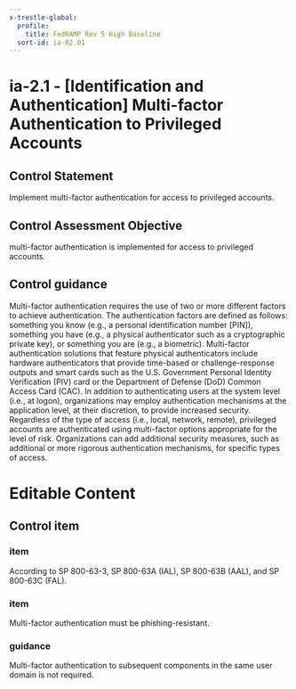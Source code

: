 ```yaml
---
x-trestle-global:
  profile:
    title: FedRAMP Rev 5 High Baseline
  sort-id: ia-02.01
---
```


# ia-2.1 - \[Identification and Authentication\] Multi-factor Authentication to Privileged Accounts

## Control Statement

Implement multi-factor authentication for access to privileged accounts.

## Control Assessment Objective

multi-factor authentication is implemented for access to privileged accounts.

## Control guidance

Multi-factor authentication requires the use of two or more different factors to achieve authentication. The authentication factors are defined as follows: something you know (e.g., a personal identification number [PIN]), something you have (e.g., a physical authenticator such as a cryptographic private key), or something you are (e.g., a biometric). Multi-factor authentication solutions that feature physical authenticators include hardware authenticators that provide time-based or challenge-response outputs and smart cards such as the U.S. Government Personal Identity Verification (PIV) card or the Department of Defense (DoD) Common Access Card (CAC). In addition to authenticating users at the system level (i.e., at logon), organizations may employ authentication mechanisms at the application level, at their discretion, to provide increased security. Regardless of the type of access (i.e., local, network, remote), privileged accounts are authenticated using multi-factor options appropriate for the level of risk. Organizations can add additional security measures, such as additional or more rigorous authentication mechanisms, for specific types of access.

# Editable Content

<!-- Make additions and edits below -->
<!-- The above represents the contents of the control as received by the profile, prior to additions. -->
<!-- If the profile makes additions to the control, they will appear below. -->
<!-- The above markdown may not be edited but you may edit the content below, and/or introduce new additions to be made by the profile. -->
<!-- If there is a yaml header at the top, parameter values may be edited. Use --set-parameters to incorporate the changes during assembly. -->
<!-- The content here will then replace what is in the profile for this control, after running profile-assemble. -->
<!-- The added parts in the profile for this control are below.  You may edit them and/or add new ones. -->
<!-- Each addition must have a heading either of the form ## Control my_addition_name -->
<!-- or ## Part a. (where the a. refers to one of the control statement labels.) -->
<!-- "## Control" parts are new parts added after the statement part. -->
<!-- "## Part" parts are new parts added into the top-level statement part with that label. -->
<!-- Subparts may be added with nested hash levels of the form ### My Subpart Name -->
<!-- underneath the parent ## Control or ## Part being added -->
<!-- See https://oscal-compass.github.io/compliance-trestle/tutorials/ssp_profile_catalog_authoring/ssp_profile_catalog_authoring for guidance. -->

## Control item

### item

According to SP 800-63-3, SP 800-63A (IAL), SP 800-63B (AAL), and SP 800-63C (FAL).

### item

Multi-factor authentication must be phishing-resistant.

### guidance

Multi-factor authentication to subsequent components in the same user domain is not required.
